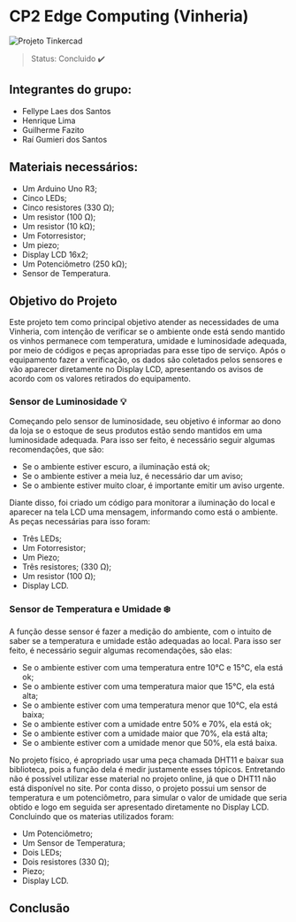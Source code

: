 <h1> CP2 Edge Computing (Vinheria) </h1> 

![Projeto Tinkercad](https://github.com/raigumieri/CP2-Edge-Computing-Vinheria/assets/127215645/edd4f3c8-8f6e-4760-bb1d-9891718e7597)

> Status: Concluido ✔️

 ## Integrantes do grupo: 
 + Fellype Laes dos Santos
 + Henrique Lima
 + Guilherme Fazito
 + Raí Gumieri dos Santos

## Materiais necessários:
+ Um Arduino Uno R3;
+ Cinco LEDs;
+ Cinco resistores (330 Ω);
+ Um resistor (100 Ω);
+ Um resistor (10 kΩ);
+ Um Fotorresistor;
+ Um piezo;
+ Display LCD 16x2;
+ Um Potenciômetro (250 kΩ);
+ Sensor de Temperatura.

<h2> Objetivo do Projeto </h2>
<p>Este projeto tem como principal objetivo atender as necessidades de uma Vinheria, com intenção de verificar se o ambiente onde está sendo mantido os vinhos permanece com temperatura, umidade e luminosidade adequada, por meio de códigos e peças apropriadas para esse tipo de serviço. Após o equipamento fazer a verificação, os dados são coletados pelos sensores e vão aparecer diretamente no Display LCD, apresentando os avisos de acordo com os valores retirados do equipamento. </p>

 <h3> Sensor de Luminosidade 💡 </h3> 

<p> Começando pelo sensor de luminosidade, seu objetivo é informar ao dono da loja se o estoque de seus produtos estão sendo mantidos em uma luminosidade adequada. Para isso ser feito, é necessário seguir algumas recomendações, que são: </p>

<ul>
  <li> Se o ambiente estiver escuro, a iluminação está ok; </li>
  <li> Se o ambiente estiver a meia luz, é necessário dar um aviso; </li>
  <li> Se o ambiente estiver muito cloar, é importante emitir um aviso urgente. </li>
</ul>

<p> Diante disso, foi criado um código para monitorar a iluminação do local e aparecer na tela LCD uma mensagem, informando como está o ambiente. As peças necessárias para isso foram: <p>
  
 <ul>
  <li> Três LEDs; </li>
  <li> Um Fotorresistor; </li>
  <li> Um Piezo; </li>
  <li> Três resistores; (330 Ω); </li>
  <li> Um resistor (100 Ω); </li>
  <li> Display LCD. </li>
</ul>

<h3> Sensor de Temperatura e Umidade ❄️ </h3>

<p> A função desse sensor é fazer a medição do ambiente, com o intuito de saber se a temperatura e umidade estão adequadas ao local. Para isso ser feito, é necessário seguir algumas recomendações, são elas: </p>

<ul>
  <li> Se o ambiente estiver com uma temperatura entre 10°C e 15°C, ela está ok; </li>
  <li> Se o ambiente estiver com uma temperatura maior que 15°C, ela está alta; </li>
  <li> Se o ambiente estiver com uma temperatura menor que 10°C, ela está baixa;</li>
  <li> Se o ambiente estiver com a umidade entre 50% e 70%, ela está ok; </li>
  <li> Se o ambiente estiver com a umidade maior que 70%, ela está alta; </li>
  <li> Se o ambiente estiver com a umidade menor que 50%, ela está baixa. </li>
</ul>

<p> No projeto físico, é apropriado usar uma peça chamada DHT11 e baixar sua biblioteca, pois a função dela é medir justamente esses tópicos. Entretando não é possível utilizar esse material no projeto online, já que o DHT11 não está disponível no site. Por conta disso, o projeto possui um sensor de temperatura e um potenciômetro, para simular o valor de umidade que seria obtido e logo em seguida ser apresentado diretamente no Display LCD. Concluindo que os materias utilizados foram: </p>

<ul>
  <li> Um Potenciômetro; </li>
  <li> Um Sensor de Temperatura; </li>
  <li> Dois LEDs; </li>
  <li> Dois resistores (330  Ω); </li>
  <li> Piezo; </li>
  <li> Display LCD. </li>
</ul>

<h2> Conclusão </h2>
<p>  </p>
